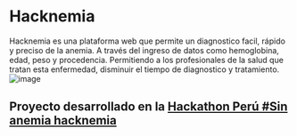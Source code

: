 # Hacknemia
Hacknemia es una plataforma web que permite un diagnostico facil, rápido y preciso de la anemia. A través del ingreso de datos como hemoglobina, edad, peso y procedencia. Permitiendo a los profesionales de la salud que tratan esta enfermedad, disminuir el tiempo de diagnostico y tratamiento.
![image](https://user-images.githubusercontent.com/29384699/36755366-f62260ca-1bd9-11e8-9218-2a2faeed3c04.png)

## Proyecto desarrollado en la [Hackathon Perú #Sin anemia hacknemia](https://twitter.com/midisperu/status/919718796352479234?lang=es)
